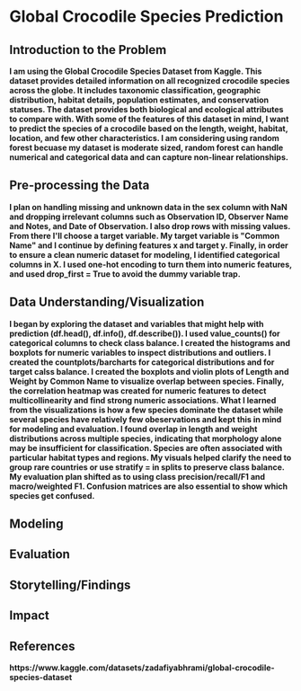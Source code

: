 # Global Crocodile Species Prediction
<H2>Introduction to the Problem</H2>
<b>I am using the Global Crocodile Species Dataset from Kaggle. This dataset provides detailed information on all recognized crocodile species across the globe. It includes taxonomic classification, geographic distribution, habitat details, population estimates, and conservation statuses. The dataset provides both biological and ecological attributes to compare with. With some of the features of this dataset in mind, I want to predict the species of a crocodile based on the length, weight, habitat, location, and few other characteristics. I am considering using random forest becuase my dataset is moderate sized, random forest can handle numerical and categorical data and can capture non-linear relationships.</b>
<h2>Pre-processing the Data</h2>
<b>
I plan on handling missing and unknown data in the sex column with NaN and dropping irrelevant columns such as Observation ID, Observer Name and Notes, and Date of Observation. I also drop rows with missing values. From there I'll choose a target variable. My target variable is "Common Name" and I continue by defining features x and target y. Finally, in order to ensure a clean numeric dataset for modeling, I identified categorical columns in X. I used one-hot encoding to turn them into numeric features, and used drop_first = True to avoid the dummy variable trap.
</b>
<h2>Data Understanding/Visualization</h2>
<b>I began by exploring the dataset and variables that might help with prediction (df.head(), df.info(), df.describe()). I used value_counts() for categorical columns to check class balance. I created the histograms and boxplots for numeric variables to inspect distributions and outliers. I created the countplots/barcharts for categorical distributions and for target calss balance. I created the boxplots and violin plots of Length and Weight by Common Name to visualize overlap between species. Finally, the correlation heatmap was created for numeric features to detect multicollinearity and find strong numeric associations. What I learned from the visualizations is how a few species dominate the dataset while several species have relatively few obeservations and kept this in mind for modeling and evaluation. I found overlap in length and weight distributions across multiple species, indicating that morphology alone may be insufficient for classification. Species are often associated with particular habitat types and regions. My visuals helped clarify the need to group rare countries or use stratify = in splits to preserve class balance. My evaluation plan shifted as to using class precision/recall/F1 and macro/weighted F1. Confusion matrices are also essential to show which species get confused. </b>
<h2>Modeling</h2>
<b></b>
<h2>Evaluation</h2>
<b></b>
<h2>Storytelling/Findings</h2>
<b>  </b>
<h2>Impact</h2>
<b> </b>
<h2>References</h2>
<b>https://www.kaggle.com/datasets/zadafiyabhrami/global-crocodile-species-dataset</b>
